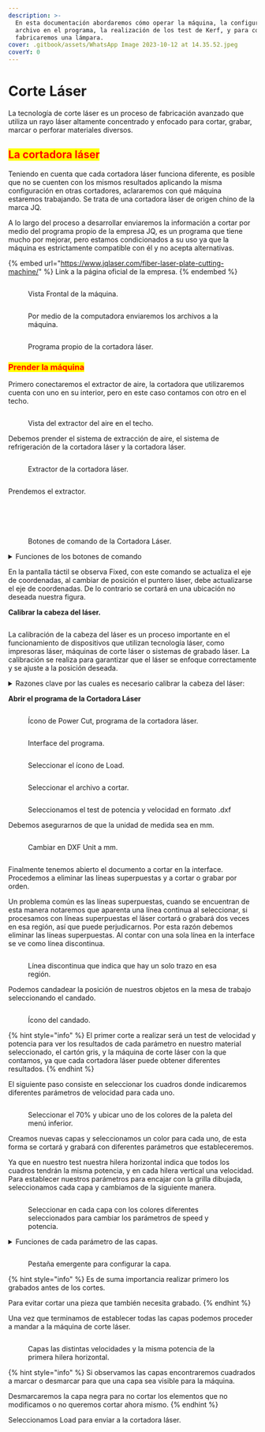 ```yaml
---
description: >-
  En esta documentación abordaremos cómo operar la máquina, la configuración del
  archivo en el programa, la realización de los test de Kerf, y para concluir,
  fabricaremos una lámpara.
cover: .gitbook/assets/WhatsApp Image 2023-10-12 at 14.35.52.jpeg
coverY: 0
---
```


# Corte Láser

La tecnología de corte láser es un proceso de fabricación avanzado que utiliza un rayo láser altamente concentrado y enfocado para cortar, grabar, marcar o perforar materiales diversos.

## <mark style="color:red;">La cortadora láser</mark>

Teniendo en cuenta que cada cortadora láser funciona diferente, es posible que no se cuenten con los mismos resultados aplicando la misma configuración en otras cortadores, aclararemos con qué máquina estaremos trabajando. Se trata de una cortadora láser de origen chino de la marca JQ.

A lo largo del proceso a desarrollar enviaremos la información a cortar por medio del programa propio de la empresa JQ, es un programa que tiene mucho por mejorar, pero estamos condicionados a su uso ya que la máquina es estrictamente compatible con él y no acepta alternativas.

{% embed url="https://www.jqlaser.com/fiber-laser-plate-cutting-machine/" %}
Link a la página oficial de la empresa.
{% endembed %}

<figure><img src=".gitbook/assets/WhatsApp Image 2023-10-12 at 14.35.52.jpeg" alt=""><figcaption><p>Vista Frontal de la máquina.</p></figcaption></figure>

<figure><img src=".gitbook/assets/WhatsApp Image 2023-10-19 at 14.31.07.jpeg" alt=""><figcaption><p>Por medio de la computadora enviaremos los archivos a la máquina.</p></figcaption></figure>

<figure><img src=".gitbook/assets/WhatsApp Image 2023-10-19 at 14.30.59 (1).jpeg" alt=""><figcaption><p>Programa propio de la cortadora láser.</p></figcaption></figure>

### <mark style="color:red;">Prender la máquina</mark>

Primero conectaremos el extractor de aire, la cortadora que utilizaremos cuenta con uno en su interior, pero en este caso contamos con otro en el techo.

<figure><img src=".gitbook/assets/WhatsApp Image 2023-10-12 at 14.35.48.jpeg" alt=""><figcaption><p>Vista del extractor del aire en el techo.</p></figcaption></figure>

Debemos prender el sistema de extracción de aire, el sistema de refrigeración de la cortadora láser y la cortadora láser.



<div>

<figure><img src=".gitbook/assets/WhatsApp Image 2023-10-12 at 14.35.48 (2).jpeg" alt=""><figcaption><p>Extractor de la cortadora láser.</p></figcaption></figure>

 

<figure><img src=".gitbook/assets/WhatsApp Image 2023-10-19 at 14.31.02.jpeg" alt=""><figcaption></figcaption></figure>

</div>

Prendemos el extractor.

<div>

<figure><img src=".gitbook/assets/WhatsApp Image 2023-10-12 at 14.35.45.jpeg" alt=""><figcaption></figcaption></figure>

 

<figure><img src=".gitbook/assets/WhatsApp Image 2023-10-12 at 14.35.46 (1).jpeg" alt=""><figcaption></figcaption></figure>

</div>

<div>

<figure><img src=".gitbook/assets/WhatsApp Image 2023-10-19 at 14.30.59.jpeg" alt=""><figcaption></figcaption></figure>

 

<figure><img src=".gitbook/assets/WhatsApp Image 2023-10-19 at 14.31.00 (2).jpeg" alt=""><figcaption></figcaption></figure>

</div>

<figure><img src=".gitbook/assets/WhatsApp Image 2023-10-19 at 14.30.49 (1).jpeg" alt=""><figcaption><p>Botones de comando de la Cortadora Láser.</p></figcaption></figure>

<details>

<summary>Funciones de los botones de comando</summary>

**Flechas**

Mover el láser de dirección.

**File**

Acceder a los archivos cargados anteriormente.

**Laser**

Señala la posición exacta del puntero láser, marcando el punto en que se encuentra.

![](<.gitbook/assets/image (19) (1) (1).png>)

**Frame**

Dibuja un recuadro si marcar con el láser para saber dónde se realizará el dibujo.

Puede ser muy útil antes de marcar en u lugar equivocado de haberse olvidado actualizar el eje de coordenada.

**Botón Verde**

Iniciar la operación.

**Botón Rojo**

Parar la operación.

</details>

En la pantalla táctil se observa Fixed, con este comando se actualiza el eje de coordenadas, al cambiar de posición el puntero láser, debe actualizarse el eje de coordenadas. De lo contrario se cortará en una ubicación no deseada nuestra figura.

**Calibrar la cabeza del láser.**

<figure><img src=".gitbook/assets/WhatsApp Image 2023-10-19 at 14.30.56 (1).jpeg" alt=""><figcaption></figcaption></figure>

La calibración de la cabeza del láser es un proceso importante en el funcionamiento de dispositivos que utilizan tecnología láser, como impresoras láser, máquinas de corte láser o sistemas de grabado láser. La calibración se realiza para garantizar que el láser se enfoque correctamente y se ajuste a la posición deseada.&#x20;

<details>

<summary>Razones clave por las cuales es necesario calibrar la cabeza del láser:</summary>

* Precisión y calidad de salida: La calibración asegura que el láser apunte con precisión a los puntos o líneas deseados en el material de trabajo. Esto es crucial para mantener la calidad y la precisión de la salida, como la impresión, el corte o el grabado.

<!---->

* Evitar daños: Un láser mal calibrado puede causar daños a la máquina, al material o incluso representar un riesgo para la seguridad. La calibración adecuada garantiza que el láser se mantenga dentro de los límites de seguridad y no cause daños no deseados.

<!---->

* Alineación: En muchas aplicaciones, es fundamental que el láser esté alineado de manera precisa con respecto al material de trabajo. La calibración permite lograr esta alineación, lo que es especialmente importante en máquinas de corte y grabado láser.

<!---->

* Consistencia: La calibración regular ayuda a mantener la consistencia en la calidad de producción. Asegura que el láser produzca resultados consistentes a lo largo del tiempo y a lo largo de múltiples trabajos.

<!---->

* Corrección de errores: Con el tiempo, la alineación y la precisión del láser pueden desviarse debido al uso y al desgaste. La calibración permite corregir cualquier desviación o error que pueda surgir.

<!---->

* Optimización de recursos: La calibración también puede ayudar a optimizar el uso de recursos, como la energía del láser y el tiempo de producción. Un láser bien calibrado utiliza sus recursos de manera más eficiente.

<!---->

* Cumplimiento de normativas y estándares: En algunas industrias y aplicaciones, existen normativas y estándares específicos que requieren una calibración periódica de las máquinas láser. Esto es especialmente importante en aplicaciones médicas o aeroespaciales.







</details>

**Abrir el programa de la Cortadora Láser**

<figure><img src=".gitbook/assets/WhatsApp Image 2023-10-12 at 14.35.42 (2).jpeg" alt=""><figcaption><p>Ícono de Power Cut, programa de la cortadora láser.</p></figcaption></figure>

<figure><img src=".gitbook/assets/WhatsApp Image 2023-10-12 at 14.35.42 (1) (1).jpeg" alt=""><figcaption><p>Interface del programa.</p></figcaption></figure>

<figure><img src=".gitbook/assets/image (66).png" alt=""><figcaption><p>Seleccionar el ícono de Load.</p></figcaption></figure>

<figure><img src=".gitbook/assets/WhatsApp Image 2023-10-19 at 14.30.53.jpeg" alt=""><figcaption><p>Seleccionar el archivo a cortar.</p></figcaption></figure>

<figure><img src=".gitbook/assets/WhatsApp Image 2023-10-19 at 14.30.53 (3).jpeg" alt=""><figcaption><p>Seleccionamos el test de potencia y velocidad en formato .dxf</p></figcaption></figure>

Debemos asegurarnos de que la unidad de medida sea en mm.

<figure><img src=".gitbook/assets/image (67).png" alt=""><figcaption><p>Cambiar en DXF Unit a mm.</p></figcaption></figure>

<figure><img src=".gitbook/assets/image (68).png" alt=""><figcaption></figcaption></figure>

Finalmente tenemos abierto el documento a cortar en la interface. Procedemos a eliminar las líneas superpuestas y a cortar o grabar por orden.

Un problema común es las líneas superpuestas, cuando se encuentran de esta manera notaremos que aparenta una línea continua al seleccionar, si procesamos con líneas superpuestas el láser cortará o grabará dos veces en esa región, así que puede perjudicarnos. Por esta razón debemos eliminar las líneas superpuestas. Al contar con una sola línea en la interface se ve como línea discontinua.

<figure><img src=".gitbook/assets/image (69).png" alt=""><figcaption><p>Línea discontinua que indica que hay un solo trazo en esa región.</p></figcaption></figure>

Podemos candadear la posición de nuestros objetos en la mesa de trabajo seleccionando el candado.

<figure><img src=".gitbook/assets/image (70).png" alt=""><figcaption><p>Ícono del candado.</p></figcaption></figure>

{% hint style="info" %}
El primer corte a realizar será un test de velocidad y potencia para ver los resultados de cada parámetro en nuestro material seleccionado, el cartón gris, y la máquina de corte láser con la que contamos, ya que cada cortadora láser puede obtener diferentes resultados.&#x20;
{% endhint %}

El siguiente paso consiste en seleccionar los cuadros donde indicaremos diferentes parámetros de velocidad para cada uno.

<figure><img src=".gitbook/assets/image (71).png" alt=""><figcaption><p>Seleccionar el 70% y ubicar uno de los colores de la paleta del menú inferior.</p></figcaption></figure>

Creamos nuevas capas y seleccionamos un color para cada uno, de esta forma se cortará y grabará con diferentes parámetros que estableceremos.

Ya que en nuestro test nuestra hilera horizontal indica que todos los cuadros  tendrán la misma potencia, y en cada hilera vertical una velocidad. Para establecer nuestros parámetros para encajar con la grilla dibujada, seleccionamos cada capa y cambiamos de la siguiente manera.

<figure><img src=".gitbook/assets/image (1) (1) (1) (1) (1) (1) (1).png" alt=""><figcaption><p>Seleccionar en cada capa con los colores diferentes seleccionados para cambiar los parámetros de speed y potencia.   </p></figcaption></figure>

<details>

<summary>Funciones de cada parámetro de las capas.</summary>

**Work Mode:** Se selecciona el tipo de trabajo, si será corte (cut) o grabado (engraving).&#x20;

**Speed:** Ajusta la velocidad de corte.

**Acceleration:** Ajusta la aceleración de corte, no se suele modificar.

Laser 1: Ajusta la potencia del corte.

Laser 2: En este caso contamos con un solo láser, pero en caso de contar con dos, este parámetro indica la potencia del segundo láser.

Igual sin contar con dos láseres introduciremos el mismo parámetro de potencia en Laser 2 igualmente.

**Engraving:** Establece la distancia entre cada línea en el grabado.

</details>

<figure><img src=".gitbook/assets/image (92).png" alt=""><figcaption><p>Pestaña emergente para configurar la capa.</p></figcaption></figure>

{% hint style="info" %}
Es de suma importancia realizar primero los grabados antes de los cortes.

Para evitar cortar una pieza que también necesita grabado.
{% endhint %}

Una vez que terminamos de establecer todas las capas podemos proceder a mandar a la máquina de corte láser.

<figure><img src=".gitbook/assets/image (93).png" alt=""><figcaption><p>Capas las distintas velocidades y la misma potencia de la primera hilera horizontal.</p></figcaption></figure>

{% hint style="info" %}
Si observamos las capas encontraremos cuadrados a marcar o desmarcar para que una capa sea visible para la máquina.

Desmarcaremos la capa negra para no cortar los elementos que no modificamos o no queremos cortar ahora mismo.
{% endhint %}

&#x20; Seleccionamos Load para enviar a la cortadora láser.



